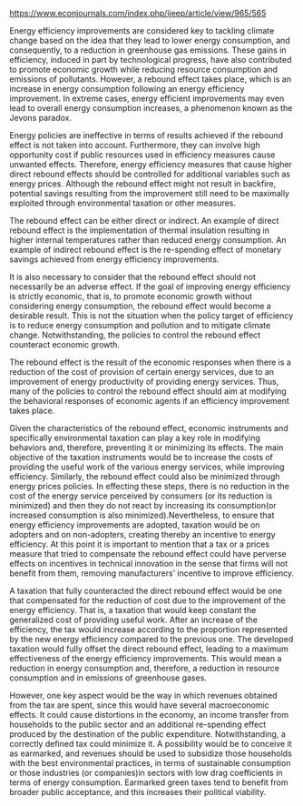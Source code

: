 https://www.econjournals.com/index.php/ijeep/article/view/965/565

Energy efficiency improvements are considered key to tackling climate change based on the idea that they lead to lower energy consumption, and consequently, to a reduction in greenhouse gas emissions. These gains in efficiency, induced in part by technological progress, have also contributed to promote economic growth while reducing resource consumption and emissions of pollutants. However, a rebound effect takes place, which is an increase in energy consumption following an energy efficiency improvement. In extreme cases, energy efficient improvements may even lead to overall energy consumption increases, a phenomenon known as the Jevons paradox.

Energy policies are ineffective in terms of results achieved if the rebound effect is not taken into account. Furthermore, they can involve high opportunity cost if public resources used in efficiency measures cause unwanted effects. Therefore, energy efficiency measures that cause higher direct rebound effects should be controlled for additional variables such as energy prices. Although the rebound effect might not result in backfire, potential savings resulting from the improvement still need to be maximally exploited through environmental taxation or other measures.

The rebound effect can be either direct or indirect. An example of direct rebound effect is the implementation of thermal insulation resulting in higher internal temperatures rather than reduced energy consumption. An example of indirect rebound effect is the re-spending effect of monetary savings achieved from energy efficiency improvements. 

It is also necessary to consider that the rebound effect should not necessarily be an adverse effect. If the goal of improving energy efficiency is strictly economic, that is, to promote economic growth without considering energy consumption, the rebound effect would become a desirable result. This is not the situation when the policy target of efficiency is to reduce energy consumption and pollution and to mitigate climate change. Notwithstanding, the policies to control the rebound effect counteract economic growth.

The rebound effect is the result of the economic responses when there is a reduction of the cost of provision of certain energy services, due to an improvement of energy productivity of providing energy services. Thus, many of the policies to control the rebound effect should aim at modifying the behavioral responses of economic agents if an efficiency improvement takes place.

Given the characteristics of the rebound effect, economic instruments and specifically environmental taxation can play a key role in modifying behaviors and, therefore, preventing it or minimizing its effects. The main objective of the taxation instruments would be to increase the costs of providing the useful work of the various energy services, while improving efficiency. Similarly, the rebound effect could also be minimized through energy prices policies. In effecting these steps, there is no reduction in the cost of the energy service perceived by consumers (or its reduction is minimized) and then they do not react by increasing its consumption(or increased consumption is also minimized).Nevertheless, to ensure that energy efficiency improvements are adopted, taxation would be on adopters and on non-adopters, creating thereby an incentive to energy efficiency. At this point it is important to mention that a tax or a prices measure that tried to compensate the rebound effect could have perverse effects on incentives in technical innovation in the sense that firms will not benefit from them, removing manufacturers’ incentive to improve efficiency.

A taxation that fully counteracted the direct rebound effect would be one that compensated for the reduction of cost due to the improvement of the energy efficiency. That is, a taxation that would keep constant the generalized cost of providing useful work. After an increase of the efficiency, the tax would increase according to the proportion represented by the new energy efficiency compared to the previous one. The developed taxation would fully offset the direct rebound effect, leading to a maximum effectiveness of the energy efficiency improvements. This would mean a reduction in energy consumption and, therefore, a reduction in resource consumption and in emissions of greenhouse gases.

However, one key aspect would be the way in which revenues obtained from the tax are spent, since this would have several macroeconomic effects. It could cause distortions in the economy, an income transfer from households to the public sector and an additional re-spending effect produced by the destination of the public expenditure. Notwithstanding, a correctly defined tax could minimize it. A possibility would be to conceive it as earmarked, and revenues should be used to subsidize those households with the best environmental practices, in terms of sustainable consumption or those industries (or companies)in sectors with low drag coefficients in terms of energy consumption. Earmarked green taxes tend to benefit from broader public acceptance, and this increases their political viability.